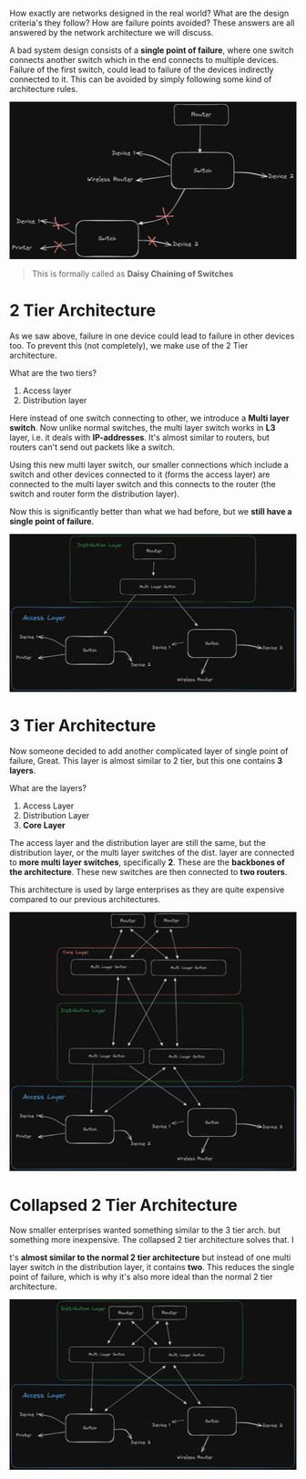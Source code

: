 How exactly are networks designed in the real world? What are the design criteria's they follow? How are failure points avoided? These answers are all answered by the network architecture we will discuss.

A bad system design consists of a **single point of failure**, where one switch connects another switch which in the end connects to multiple devices. Failure of the first switch, could lead to failure of the devices indirectly connected to it. This can be avoided by simply following some kind of architecture rules.

![Pasted image 20240610205457.png](./images/Pasted%20image%2020240610205457.png)

> This is formally called as **Daisy Chaining of Switches**

# 2 Tier Architecture

As we saw above, failure in one device could lead to failure in other devices too. To prevent this (not completely), we make use of the 2 Tier architecture.

What are the two tiers?
1. Access layer
2. Distribution layer

Here instead of one switch connecting to other, we introduce a **Multi layer switch**. Now unlike normal switches, the multi layer switch works in **L3** layer, i.e. it deals with **IP-addresses**. It's almost similar to routers, but routers can't send out packets like a switch.

Using this new multi layer switch, our smaller connections which include a switch and other devices connected to it (forms the access layer) are connected to the multi layer switch and this connects to the router (the switch and router form the distribution layer).

Now this is significantly better than what we had before, but we **still have a single point of failure**.

![Pasted image 20240610210918.png](./images/Pasted%20image%2020240610210918.png)

# 3 Tier Architecture

Now someone decided to add another complicated layer of single point of failure, Great. This layer is almost similar to 2 tier, but this one contains **3 layers**.

What are the layers?
1. Access Layer
2. Distribution Layer
3. **Core Layer**

The access layer and the distribution layer are still the same, but the distribution layer, or the multi layer switches of the dist. layer are connected to **more multi layer switches**, specifically **2**. These are the **backbones of the architecture**. These new switches are then connected to **two routers**.

This architecture is used by large enterprises as they are quite expensive compared to our previous architectures.

![Pasted image 20240610224451.png](./images/Pasted%20image%2020240610224451.png)

# Collapsed 2 Tier Architecture

Now smaller enterprises wanted something similar to the 3 tier arch. but something more inexpensive. The collapsed 2 tier architecture solves that. I

t's **almost similar to the normal 2 tier architecture** but instead of one multi layer switch in the distribution layer, it contains **two**. This reduces the single point of failure, which is why it's also more ideal than the normal 2 tier architecture.

![Pasted image 20240610224154.png](./images/Pasted%20image%2020240610224154.png)